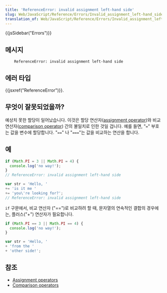 ```yaml
---
title: 'ReferenceError: invalid assignment left-hand side'
slug: Web/JavaScript/Reference/Errors/Invalid_assignment_left-hand_side
translation_of: Web/JavaScript/Reference/Errors/Invalid_assignment_left-hand_side
---
```


{{jsSidebar("Errors")}}

## 메시지

```
    ReferenceError: invalid assignment left-hand side
```

## 에러 타입

{{jsxref("ReferenceError")}}.

## 무엇이 잘못되었을까?

예상치 못한 할당이 일어났습니다. 이것은 할당 연산자([assignment operator](/en-US/docs/Web/JavaScript/Reference/Operators/Assignment_Operators))와 비교 연산자([comparison operator](/en-US/docs/Web/JavaScript/Reference/Operators/Comparison_Operators)) 간의 불일치로 인한 것일 겁니다. 예를 들면, "`=`" 부호는 값을 변수에 할당합니다. "`==`" 나 "`===`"는 값을 비교하는 연산을 합니다.

## 예

```js example-bad
if (Math.PI = 3 || Math.PI = 4) {
  console.log('no way!');
}
// ReferenceError: invalid assignment left-hand side

var str = 'Hello, '
+= 'is it me '
+= 'you\'re looking for?';
// ReferenceError: invalid assignment left-hand side
```

`if` 구문에서, 비교 연산자 ("==")로 비교하려 할 때, 문자열의 연속적인 결합의 경우에는, 플러스("+") 연산자가 필요합니다.

```js example-good
if (Math.PI == 3 || Math.PI == 4) {
  console.log('no way!');
}

var str = 'Hello, '
+ 'from the '
+ 'other side!';
```

## 참조

- [Assignment operators](/en-US/docs/Web/JavaScript/Reference/Operators/Assignment_Operators)
- [Comparison operators](/en-US/docs/Web/JavaScript/Reference/Operators/Comparison_Operators)
